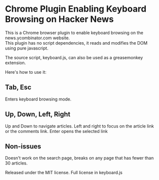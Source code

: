 Chrome Plugin Enabling Keyboard Browsing on Hacker News
=======================================================
This is a Chrome browser plugin to enable keyboard browsing on the news.ycombinator.com website.  
This plugin has no script dependencies, it reads and modifies the DOM using pure javascript.  

The source script, keyboard.js, can also be used as a greasemonkey extension.

Here's how to use it:

Tab, Esc
--------

Enters keyboard browsing mode.

Up, Down, Left, Right
---------------------
Up and Down to navigate articles.  Left and right to focus on the article link or the comments link.  Enter opens the selected link


Non-issues
----------
Doesn't work on the search page, breaks on any page that has fewer than 30 articles.  


Released under the MIT license.  Full license in keyboard.js
